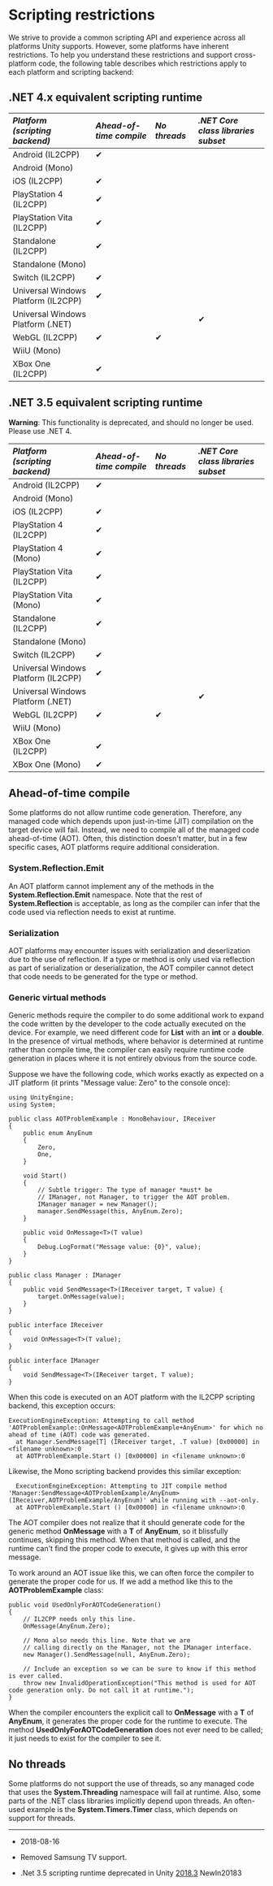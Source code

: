 # Scripting restrictions

We strive to provide a common scripting API and experience across all platforms Unity supports. However, some platforms have inherent restrictions. To help you understand these restrictions and support cross-platform code, the following table describes which restrictions apply to each platform and scripting backend:

## .NET 4.x equivalent scripting runtime

| **_Platform (scripting backend)_** | **_Ahead-of-time compile_** | **_No threads_** | **_.NET Core class libraries subset_** |  
|:---|:---|:---|:---|
| Android (IL2CPP) | &#x2714; |  |  | 
| Android (Mono) |  |  |  |
| iOS (IL2CPP) | &#x2714; |  |  |
| PlayStation 4 (IL2CPP) | &#x2714; |  |  |  
| PlayStation Vita (IL2CPP) | &#x2714; |  |  |  
| Standalone (IL2CPP) | &#x2714; |  |  |
| Standalone (Mono) |  |  |  |
| Switch (IL2CPP) | &#x2714; |  |  | 
| Universal Windows Platform (IL2CPP) | &#x2714; |  |  | 
| Universal Windows Platform (.NET)| |  | &#x2714; |  
| WebGL (IL2CPP) | &#x2714; | &#x2714; |  ||
| WiiU (Mono) |  |  |  | 
| XBox One (IL2CPP) | &#x2714; |  |  | 

## .NET 3.5 equivalent scripting runtime

**Warning**: This functionality is deprecated, and should no longer be used. Please use .NET 4.

| **_Platform (scripting backend)_** | **_Ahead-of-time compile_** | **_No threads_** | **_.NET Core class libraries subset_** |  
|:---|:---|:---|:---|
| Android (IL2CPP) | &#x2714; |  |  | 
| Android (Mono) |  |  |  |
| iOS (IL2CPP) | &#x2714; |  |  |
| PlayStation 4 (IL2CPP) | &#x2714; |  |  | 
| PlayStation 4 (Mono) | &#x2714; |  |  |
| PlayStation Vita (IL2CPP) | &#x2714; |  |  | 
| PlayStation Vita (Mono) | &#x2714; |  |  | 
| Standalone (IL2CPP) | &#x2714; |  |  |
| Standalone (Mono) |  |  |  |
| Switch (IL2CPP) | &#x2714; |  |  | 
| Universal Windows Platform (IL2CPP) | &#x2714; |  |  | 
| Universal Windows Platform (.NET)| |  | &#x2714; |  
| WebGL (IL2CPP) | &#x2714; | &#x2714; |  ||
| WiiU (Mono) |  |  |  | 
| XBox One (IL2CPP) | &#x2714; |  |  | 
| XBox One (Mono) | &#x2714; |  |  |

<a name="AOT"></a>
## Ahead-of-time compile

Some platforms do not allow runtime code generation. Therefore, any managed code which depends upon just-in-time (JIT) compilation on the target device will fail. Instead, we need to compile all of the managed code ahead-of-time (AOT). Often, this distinction doesn't matter, but in a few specific cases, AOT platforms require additional consideration.

### System.Reflection.Emit

An AOT platform cannot implement any of the methods in the **System.Reflection.Emit** namespace. Note that the rest of **System.Reflection** is acceptable, as long as the compiler can infer that the code used via reflection needs to exist at runtime.

### Serialization

AOT platforms may encounter issues with serialization and deserlization due to the use of reflection. If a type or method is only used via reflection as part of serialization or deserialization, the AOT compiler cannot detect that code needs to be generated for the type or method.

### Generic virtual methods

Generic methods require the compiler to do some additional work to expand the code written by the developer to the code actually executed on the device. For example, we need different code for **List** with an **int** or a **double**. In the presence of virtual methods, where behavior is determined at runtime rather than compile time, the compiler can easily require runtime code generation in places where it is not entirely obvious from the source code.

Suppose we have the following code, which works exactly as expected on a JIT platform (it prints "Message value: Zero" to the console once):

```
using UnityEngine;
using System;

public class AOTProblemExample : MonoBehaviour, IReceiver
{
	public enum AnyEnum 
	{
		Zero,
		One,
	}

	void Start() 
	{
		// Subtle trigger: The type of manager *must* be
		// IManager, not Manager, to trigger the AOT problem.
		IManager manager = new Manager();
		manager.SendMessage(this, AnyEnum.Zero);
	}

	public void OnMessage<T>(T value) 
	{
		Debug.LogFormat("Message value: {0}", value);
	}
}

public class Manager : IManager 
{
	public void SendMessage<T>(IReceiver target, T value) {
		target.OnMessage(value);
	}
}

public interface IReceiver
{
	void OnMessage<T>(T value);
}

public interface IManager 
{
	void SendMessage<T>(IReceiver target, T value);
}
```

When this code is executed on an AOT platform with the IL2CPP scripting backend, this exception occurs:

```
ExecutionEngineException: Attempting to call method 'AOTProblemExample::OnMessage<AOTProblemExample+AnyEnum>' for which no ahead of time (AOT) code was generated.
  at Manager.SendMessage[T] (IReceiver target, .T value) [0x00000] in <filename unknown>:0 
  at AOTProblemExample.Start () [0x00000] in <filename unknown>:0 
```

Likewise, the Mono scripting backend provides this similar exception:

```
  ExecutionEngineException: Attempting to JIT compile method 'Manager:SendMessage<AOTProblemExample/AnyEnum> (IReceiver,AOTProblemExample/AnyEnum)' while running with --aot-only.
  at AOTProblemExample.Start () [0x00000] in <filename unknown>:0 
```

The AOT compiler does not realize that it should generate code for the generic method **OnMessage** with a **T** of **AnyEnum**, so it blissfully continues, skipping this method. When that method is called, and the runtime can't find the proper code to execute, it gives up with this error message.

To work around an AOT issue like this, we can often force the compiler to generate the proper code for us. If we add a method like this to the **AOTProblemExample** class:

```
public void UsedOnlyForAOTCodeGeneration() 
{
	// IL2CPP needs only this line.
	OnMessage(AnyEnum.Zero);

	// Mono also needs this line. Note that we are
	// calling directly on the Manager, not the IManager interface.
	new Manager().SendMessage(null, AnyEnum.Zero);

	// Include an exception so we can be sure to know if this method is ever called.
	throw new InvalidOperationException("This method is used for AOT code generation only. Do not call it at runtime.");
}
```

When the compiler encounters the explicit call to **OnMessage** with a **T** of **AnyEnum**, it generates the proper code for the runtime to execute. The method **UsedOnlyForAOTCodeGeneration** does not ever need to be called; it just needs to exist for the compiler to see it.

<a name="threads"></a>
## No threads

Some platforms do not support the use of threads, so any managed code that uses the **System.Threading** namespace will fail at runtime. Also, some parts of the .NET class libraries implicitly depend upon threads. An often-used example is the **System.Timers.Timer** class, which depends on support for threads.

---

* <span class="page-edit">2018-08-16  <!-- include IncludeTextAmendPageNoEdit --></span><br/>

* <span class="page-history">Removed Samsung TV support.</span>
* <span class="page-history">.Net 3.5 scripting runtime deprecated in Unity [2018.3](../Manual/30_search.html?q=newin20183) <span class="search-words">NewIn20183</span></span>


